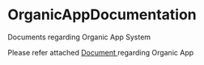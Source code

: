# OrganicAppDocumentation
Documents regarding Organic App System 

Please refer attached <a href="https://github.com/PranavMistry1987/OrganicAppDocumentation/blob/main/CFS%20Azure%20Native%20Developer%20Training.pptx?raw=true"> Document </a> regarding Organic App
